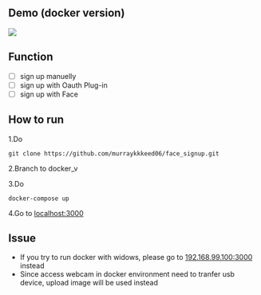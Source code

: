 
## Demo (docker version)
![](https://i.imgur.com/LbcxHnV.png)

## Function
- [ ] sign up manuelly
- [ ] sign up with Oauth Plug-in
- [ ] sign up with Face

## How to run

1.Do

```
git clone https://github.com/murraykkkeed06/face_signup.git

```
2.Branch to docker_v

3.Do

```
docker-compose up

```

4.Go to [localhost:3000](http://127.0.0.1:3000)


## Issue
* If you try to run docker with widows, please go to 
[192.168.99.100:3000](http://192.168.99.100:3000) instead
* Since access webcam in docker environment need to tranfer usb device, upload image will be used instead 
